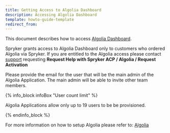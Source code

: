 ```yaml
---
title: Getting Access to Algolia Dashboard
description: Accessing Algolia Dashboard
template: howto-guide-template
redirect_from:
---
```


This document describes how to access [Algolia Dashboard](https://dashboard.algolia.com/dashboard).

Spryker grants access to Algolia Dashboard only to customers who ordered Algolia via Spryker. If you are entitled to the Algolia access please contact [support](https://spryker.force.com/support/s/) requesting **Request Help with Spryker ACP / Algolia / Request Activation**

Please provide the email for the user that will be the main admin of the Algolia Application. The main admin will be able to invite other team members.

{% info_block infoBox "User count limit" %}

Algolia Applications allow only up to 19 users to be be provisioned. 

{% endinfo_block %}

For more information on how to setup Algolia please refer to: 
[Algolia](/docs/pbc/all/search/202404.0/base-shop/third-party-integrations/algolia/algolia.html)  